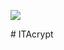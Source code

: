 <p aline="center">
    <img src="https://user-images.githubusercontent.com/83652904/159143729-d29b6fc3-4369-4c0f-911d-d3ac93d1b240.png">
</p>
# ITAcrypt
